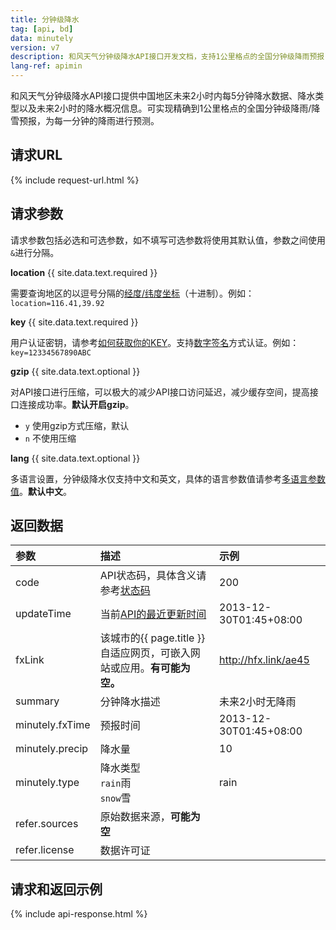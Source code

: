 ```yaml
---
title: 分钟级降水
tag: [api, bd]
data: minutely
version: v7
description: 和风天气分钟级降水API接口开发文档，支持1公里格点的全国分钟级降雨预报（临近预报）数据，为每一分钟的降雨进行精准预测。
lang-ref: apimin
---
```


和风天气分钟级降水API接口提供中国地区未来2小时内每5分钟降水数据、降水类型以及未来2小时的降水概况信息。可实现精确到1公里格点的全国分钟级降雨/降雪预报，为每一分钟的降雨进行预测。

## 请求URL

{% include request-url.html %}

## 请求参数

请求参数包括必选和可选参数，如不填写可选参数将使用其默认值，参数之间使用`&`进行分隔。

**location** {{ site.data.text.required }}

需要查询地区的以逗号分隔的[经度/纬度坐标](/docs/start/glossary#coordinate)（十进制）。例如： `location=116.41,39.92`

**key** {{ site.data.text.required }}

用户认证密钥，请参考[如何获取你的KEY](/docs/start/get-api-key)。支持[数字签名](/docs/faq/technical#signature-authentication)方式认证。例如：`key=12334567890ABC`

**gzip** {{ site.data.text.optional }}

对API接口进行压缩，可以极大的减少API接口访问延迟，减少缓存空间，提高接口连接成功率。**默认开启gzip**。

- `y` 使用gzip方式压缩，默认
- `n` 不使用压缩

**lang** {{ site.data.text.optional }}

多语言设置，分钟级降水仅支持中文和英文，具体的语言参数值请参考[多语言参数值](/docs/start/language)。**默认中文**。

## 返回数据

| 参数            | 描述                                                                   | 示例                   |
| :-------------- | :--------------------------------------------------------------------- | :--------------------- |
| code            | API状态码，具体含义请参考[状态码](/docs/start/status-code)                                              | 200                    |
| updateTime      | 当前[API的最近更新时间](/docs/start/glossary#updatetime)                                         | 2013-12-30T01:45+08:00 |
| fxLink          | 该城市的{{ page.title }}自适应网页，可嵌入网站或应用。**有可能为空。** | http://hfx.link/ae45   |
| summary         | 分钟降水描述                                                           | 未来2小时无降雨        |
| minutely.fxTime | 预报时间                                                               | 2013-12-30T01:45+08:00 |
| minutely.precip | 降水量                                                                 | 10                     |
| minutely.type   | 降水类型<br />`rain`雨<br />`snow`雪                                   | rain                   |
| refer.sources   | 原始数据来源，**可能为空**                                           |                        |
| refer.license   | 数据许可证                                           |                        |

## 请求和返回示例

{% include api-response.html %}